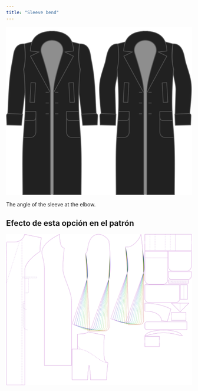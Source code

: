 ```yaml
---
title: "Sleeve bend"
---
```


![Sleeve bend](./sleevebend.svg)

The angle of the sleeve at the elbow.

## Efecto de esta opción en el patrón

![This image shows the effect of this option by superimposing several variants that have a different value for this option](carlita_sleevebend_sample.svg "Effect of this option on the pattern")
